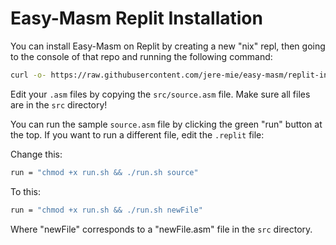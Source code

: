 # Easy-Masm Replit Installation

You can install Easy-Masm on Replit by creating a new "nix" repl, then going to the console of that repo and running the following command:

```bash
curl -o- https://raw.githubusercontent.com/jere-mie/easy-masm/replit-install/install-replit.sh | bash
```

Edit your `.asm` files by copying the `src/source.asm` file. Make sure all files are in the `src` directory!

You can run the sample `source.asm` file by clicking the green "run" button at the top. If you want to run a different file, edit the `.replit` file:

Change this:

```bash
run = "chmod +x run.sh && ./run.sh source"
```

To this:

```bash
run = "chmod +x run.sh && ./run.sh newFile"
```

Where "newFile" corresponds to a "newFile.asm" file in the `src` directory.
